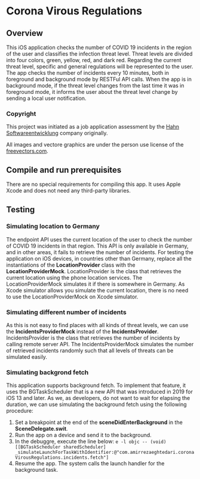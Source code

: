 # Corona Virous Regulations

## Overview
This iOS application checks the number of COVID 19 incidents in the region of the user and classifies the infection threat level. Threat levels are divided into four colors, green, yellow, red, and dark red. Regarding the current threat level, specific and general regulations will be represented to the user. The app checks the number of incidents every 10 minutes, both in foreground and background mode by RESTFul API calls. When the app is in background mode, if the threat level changes from the last time it was in foreground mode, it informs the user about the threat level change by sending a local user notification.

### Copyright
This project was initiated as a job application assessment by the [Hahn Softwareentwicklung](https://www.hahn-softwareentwicklung.de) company originally.

All images and vectore graphics are under the person use license of the [freevectors.com](https://www.freevector.com).

## Compile and run prerequisites
There are no special requirements for compiling this app. It uses Apple Xcode and does not need any third-party libraries.

## Testing
### Simulating location to Germany
The endpoint API uses the current location of the user to check the number of COVID 19 incidents in that region. This API is only available in Germany, and in other areas, it fails to retrieve the number of incidents. For testing the application on iOS devices, in countries other than Germany, replace all the instantiations of the **LocationProvider** class with the **LocationProviderMock**. LocationProvider is the class that retrieves the current location using the phone location services. The LocationProviderMock simulates it if there is somewhere in Germany. As Xcode simulator allows you simulate the current location, there is no need to use the LocationProviderMock on Xcode simulator. 

### Simulating different number of incidents
As this is not easy to find places with all kinds of threat levels, we can use the **IncidentsProviderMock** instead of the **IncidentsProvider**. IncidentsProvider is the class that retrieves the number of incidents by calling remote server API. The IncidentsProviderMock simulates the number of retrieved incidents randomly such that all levels of threats can be simulated easily.

### Simulating backgrond fetch
This application supports background fetch. To implement that feature, it uses the BGTaskScheduler that is a new API that was introduced in 2019 for iOS 13 and later. As we, as developers, do not want to wait for elapsing the duration, we can use simulating the background fetch using the following procedure:

1. Set a breakpoint at the end of the **sceneDidEnterBackground** in the **SceneDelegate.swit**.
2. Run the app on a device and send it to the background.
3. In the debuggre, execute the line below:
		`e -l objc -- (void)[[BGTaskScheduler sharedScheduler] _simulateLaunchForTaskWithIdentifier:@"com.amirrezaeghtedari.coronaVirousRegulations.incidents.fetch"]`
1. Resume the app. The system calls the launch handler for the background task.
